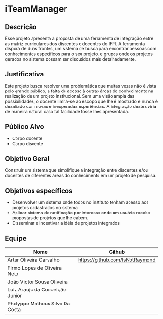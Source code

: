 # iTeamManager
## Descrição

Esse projeto apresenta a proposta de uma ferramenta de integração entre as matriz curriculares dos discentes e docentes do IFPI. A ferramenta disporá de duas frontes, um sistema de busca para encontrar pessoas com conhecimentos específicos para o seu projeto, e grupos onde os projetos gerados no sistema possam ser discutidos mais detalhadamente.

## Justificativa

Este projeto busca resolver uma problemática que muitas vezes não é vista pelo grande público, a falta de acesso à outras áreas de conhecimento na realização de um projeto institucional. Sem uma visão ampla das possibilidades, o docente limita-se ao escopo que lhe é mostrado e nunca é desafiado com novas e inesperadas experiências. A integração destes viria de maneira natural caso tal facilidade fosse lhes apresentada.

## Público Alvo
* Corpo docente
* Corpo discente

## Objetivo Geral
Construir um sistema que simplifique a integração entre discentes e/ou docentes de diferentes áreas do conhecimento em um projeto de pesquisa.

## Objetivos específicos
* Desenvolver um sistema onde todos no instituto tenham acesso aos projetos cadastrados no sistema
* Aplicar sistema de notificação por interesse onde um usuário recebe propostas de projetos que lhe cabem.
* Disseminar e incentivar a idéia de projetos integrados

## Equipe

| Nome | Github |
| ------ | ------ |
| Artur Oliveira Carvalho | https://github.com/IsNotRaymond |
| Firmo Lopes de Oliveira Neto |  |
| João Victor Sousa Oliveira |  |
| Luiz Araujo da Conceição Junior |  |
| Phelyppe Matheus Silva Da Costa |  |
